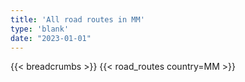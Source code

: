 ```yaml
---
title: 'All road routes in MM'
type: 'blank'
date: "2023-01-01"
---
```


{{< breadcrumbs >}}
{{< road_routes country=MM >}}
